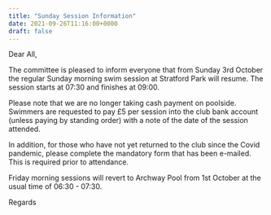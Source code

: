 ```yaml
---
title: "Sunday Session Information"
date: 2021-09-26T11:16:00+0000
draft: false
---
```

Dear All,

The committee is pleased to inform everyone that from Sunday 3rd October the regular Sunday morning swim session at Stratford Park will resume. The session starts at 07:30 and finishes at 09:00.

Please note that we are no longer taking cash payment on poolside. Swimmers are requested to pay £5 per session into the club bank account (unless paying by standing order) with a note of the date of the session attended. 

In addition, for those who have not yet returned to the club since the Covid pandemic, please complete the mandatory form that has been e-mailed. This is required prior to attendance.

Friday morning sessions will revert to Archway Pool from 1st October at the usual time of 06:30 - 07:30.

Regards
<!--more-->
